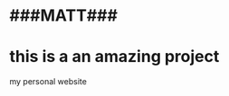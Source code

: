 ###MATT###
==========
this is a an amazing project
=============================

my personal website
